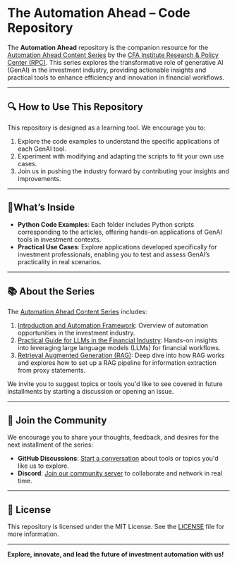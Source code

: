 # The Automation Ahead – Code Repository

The **Automation Ahead** repository is the companion resource for the [Automation Ahead Content Series](https://rpc.cfainstitute.org/research/the-automation-ahead-content-series) by the [CFA Institute Research & Policy Center (RPC)](https://rpc.cfainstitute.org/). This series explores the transformative role of generative AI (GenAI) in the investment industry, providing actionable insights and practical tools to enhance efficiency and innovation in financial workflows.

---

## 🔍 How to Use This Repository

This repository is designed as a learning tool. We encourage you to:
1. Explore the code examples to understand the specific applications of each GenAI tool.
2. Experiment with modifying and adapting the scripts to fit your own use cases.
3. Join us in pushing the industry forward by contributing your insights and improvements.

---

## 🌟What’s Inside

- **Python Code Examples**: Each folder includes Python scripts corresponding to the articles, offering hands-on applications of GenAI tools in investment contexts.
- **Practical Use Cases**: Explore applications developed specifically for investment professionals, enabling you to test and assess GenAI’s practicality in real scenarios.

---

## 📚 About the Series

The [Automation Ahead Content Series](https://rpc.cfainstitute.org/research/the-automation-ahead-content-series) includes:

1. [Introduction and Automation Framework](https://rpc.cfainstitute.org/research/the-automation-ahead-content-series/introduction): Overview of automation opportunities in the investment industry.
2. [Practical Guide for LLMs in the Financial Industry](https://rpc.cfainstitute.org/research/the-automation-ahead-content-series/practical-guide-for-llms-in-the-financial-industry): Hands-on insights into leveraging large language models (LLMs) for financial workflows.
3. [Retrieval Augmented Generation (RAG)](https://rpc.cfainstitute.org/research/the-automation-ahead-content-series/retrieval-augmented-generation): Deep dive into how RAG works and explores how to set up a RAG pipeline for information extraction from proxy statements.

We invite you to suggest topics or tools you'd like to see covered in future installments by starting a discussion or opening an issue.

---

## 💬 Join the Community

We encourage you to share your thoughts, feedback, and desires for the next installment of the series:

- **GitHub Discussions**: [Start a conversation](https://github.com/CFA-Institute-RPC/The-Automation-Ahead/discussions) about tools or topics you'd like us to explore.
- **Discord**: [Join our community server](https://discord.com/invite/zaHvJGSC) to collaborate and network in real time.

---


## 📜 License

This repository is licensed under the MIT License. See the [LICENSE](LICENSE) file for more information.

---

**Explore, innovate, and lead the future of investment automation with us!**
